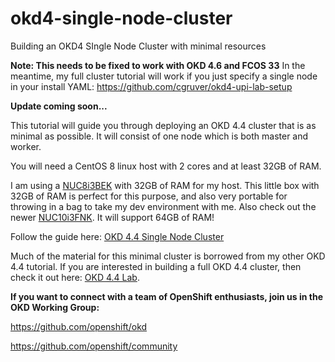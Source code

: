# okd4-single-node-cluster
Building an OKD4 SIngle Node Cluster with minimal resources

__Note: This needs to be fixed to work with OKD 4.6 and FCOS 33__  In the meantime, my full cluster tutorial will work if you just specify a single node in your install YAML:  https://github.com/cgruver/okd4-upi-lab-setup

__Update coming soon...__

This tutorial will guide you through deploying an OKD 4.4 cluster that is as minimal as possible.  It will consist of one node which is both master and worker.

You will need a CentOS 8 linux host with 2 cores and at least 32GB of RAM.

I am using a [NUC8i3BEK](https://ark.intel.com/content/www/us/en/ark/products/126149/intel-nuc-kit-nuc8i3bek.html) with 32GB of RAM for my host. This little box with 32GB of RAM is perfect for this purpose, and also very portable for throwing in a bag to take my dev environment with me.  Also check out the newer [NUC10i3FNK](https://ark.intel.com/content/www/us/en/ark/products/195503/intel-nuc-10-performance-kit-nuc10i3fnk.html).  It will support 64GB of RAM!

Follow the guide here: [OKD 4.4 Single Node Cluster](https://cgruver.github.io/okd4-single-node-cluster/)

Much of the material for this minimal cluster is borrowed from my other OKD 4.4 tutorial.  If you are interested in building a full OKD 4.4 cluster, then check it out here: [OKD 4.4 Lab](https://cgruver.github.io/okd4-upi-lab-setup/).

__If you want to connect with a team of OpenShift enthusiasts, join us in the OKD Working Group:__

https://github.com/openshift/okd

https://github.com/openshift/community

